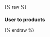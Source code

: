 ---
---

{% raw %}
<h3>User to products</h3>
<div id="results" class="product-list selectable"></div>

<script>
const results = document.querySelector('#results');

const client = new MisoClient('...');

function renderUserToProducts(response) {
  results.innerHTML = response.products
    .map(renderProductCard)
    .join('');
}

client.api.recommendation.userToProducts({ fl: ['*'], rows: 4 })
  .then(renderUserToProducts);

</script>
{% endraw %}
